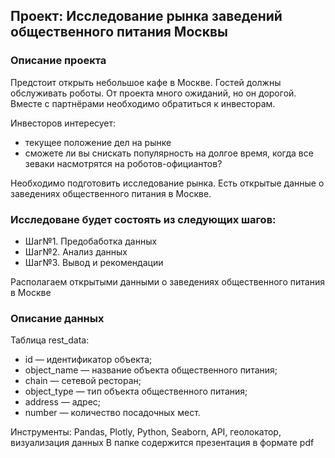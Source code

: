 ## Проект: Исследование рынка заведений общественного питания Москвы

### Описание проекта
Предстоит открыть небольшое кафе в Москве. Гостей должны обслуживать роботы. От проекта много ожиданий, но он дорогой. Вместе с партнёрами необходимо обратиться к инвесторам.

Инвесторов интересует:
- текущее положение дел на рынке
- сможете ли вы снискать популярность на долгое время, когда все зеваки насмотрятся на роботов-официантов?

Необходимо подготовить исследование рынка. Есть открытые данные о заведениях общественного питания в Москве.

### Исследоване будет состоять из следующих шагов:
- Шаг№1. Предобаботка данных
- Шаг№2. Анализ данных
- Шаг№3. Вывод и рекомендации

Располагаем открытыми данными о заведениях общественного питания в Москве

### Описание данных
Таблица rest_data:
- id — идентификатор объекта;
- object_name — название объекта общественного питания;
- chain — сетевой ресторан;
- object_type — тип объекта общественного питания;
- address — адрес;
- number — количество посадочных мест.

Инструменты: Pandas, Plotly, Python, Seaborn, API, геолокатор, визуализация данных
В папке содержится презентация в формате pdf

